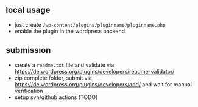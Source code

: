 ## local usage

- just create ```/wp-content/plugins/pluginname/pluginname.php```
- enable the plugin in the wordpress backend

## submission

- create a ```readme.txt``` file and validate via https://de.wordpress.org/plugins/developers/readme-validator/
- zip complete folder, submit via https://de.wordpress.org/plugins/developers/add/ and wait for manual verification
- setup svn/github actions (TODO)